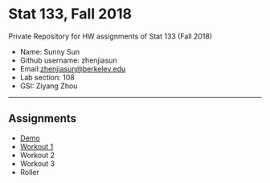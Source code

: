# Stat 133, Fall 2018

Private Repository for HW assignments of Stat 133 (Fall 2018)

- Name: Sunny Sun
- Github username: zhenjiasun
- Email:zhenjiasun@berkeley.edu
- Lab section: 108
- GSI: Ziyang Zhou

-----

## Assignments

- [Demo](demo)
- [Workout 1](workout1)
- Workout 2
- Workout 3
- Roller


